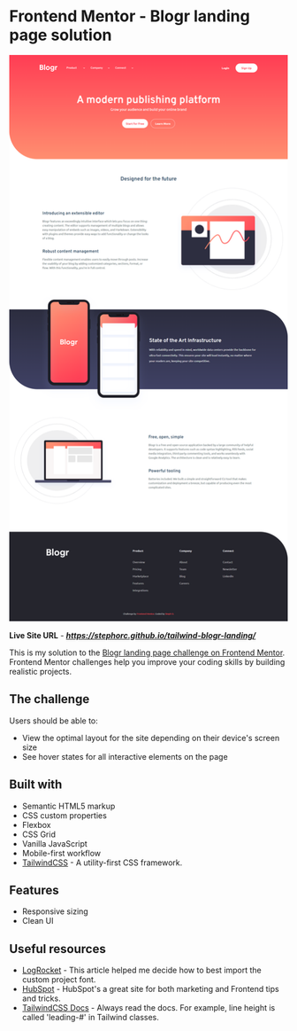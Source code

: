 # Frontend Mentor - Blogr landing page solution

![Blogr - Desktop Solution](https://github.com/stephorc/tailwind-blogr-landing/blob/main/solution/Blogr-desktop.png)
<!-- ![Blogr -Tablet Solution](https://github.com/stephorc/testimonials-grid-section/blob/main/solution/Blogr-tablet.png)
![Blogr - Mobile Solution](https://github.com/stephorc/testimonials-grid-section/blob/main/solution/Blogr-mobile.png) -->

**Live Site URL** - ***https://stephorc.github.io/tailwind-blogr-landing/***

This is my solution to the [Blogr landing page challenge on Frontend Mentor](https://www.frontendmentor.io/challenges/blogr-landing-page-EX2RLAApP). Frontend Mentor challenges help you improve your coding skills by building realistic projects.

## The challenge

Users should be able to:

- View the optimal layout for the site depending on their device's screen size
- See hover states for all interactive elements on the page

## Built with

- Semantic HTML5 markup
- CSS custom properties
- Flexbox
- CSS Grid
- Vanilla JavaScript
- Mobile-first workflow
- [TailwindCSS](https://tailwindcss.com/) - A utility-first CSS framework.

## Features

- Responsive sizing
- Clean UI

## Useful resources

- [LogRocket](https://blog.logrocket.com/how-to-use-custom-fonts-tailwind-css/) - This article helped me decide how to best import the custom project font.
- [HubSpot](https://blog.hubspot.com/website/html-dropdown) - HubSpot's a great site for both marketing and Frontend tips and tricks.
- [TailwindCSS Docs](https://tailwindcss.com/docs/line-height) - Always read the docs. For example, line height is called 'leading-#' in Tailwind classes.

<!-- npx tailwindcss -i ./input.css -o ./css/output.css --watch -->